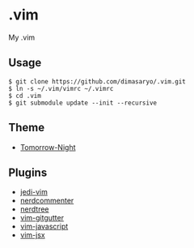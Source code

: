 # .vim
My .vim

## Usage
```
$ git clone https://github.com/dimasaryo/.vim.git
$ ln -s ~/.vim/vimrc ~/.vimrc
$ cd .vim
$ git submodule update --init --recursive
```

## Theme
* [Tomorrow-Night](https://github.com/chriskempson/tomorrow-theme)

## Plugins
* [jedi-vim](https://github.com/davidhalter/jedi-vim)
* [nerdcommenter](https://github.com/scrooloose/nerdcommenter)
* [nerdtree](https://github.com/scrooloose/nerdtree)
* [vim-gitgutter](https://github.com/airblade/vim-gitgutter)
* [vim-javascript](https://github.com/pangloss/vim-javascript)
* [vim-jsx](https://github.com/mxw/vim-jsx)
